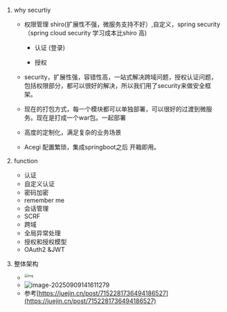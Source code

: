 1. why securtiy

   - 权限管理 shiro(扩展性不强，微服务支持不好）,自定义，spring security  （spring cloud security 学习成本比shiro 高)

      - 认证 (登录)

      - 授权

   - security，扩展性强，容错性高，一站式解决跨域问题，授权认证问题，包括权限部分，都可以很好的解决，所以我们用了security来做安全框架。

   - 现在的打包方式，每一个模块都可以单独部署，可以很好的过渡到微服务。现在是打成一个war包。一起部署 

   - 高度的定制化，满足复杂的业务场景

   - Acegi 配置繁琐，集成springboot之后 开箱即用。

2. function

   - 认证
   - 自定义认证
   - 密码加密
   - remember me
   - 会话管理
   - SCRF
   - 跨域
   - 全局异常处理
   - 授权和授权模型
   - OAuth2 &JWT

3. 整体架构

   - <img src="https://leslieyedoc.oss-cn-shanghai.aliyuncs.com/img/20250909-141325-8209378_9a96cd14-76c8-4b9d-8421-0c7f2fe07d4e.png" alt="img" style="zoom: 50%; float: left;" />
   - ![image-20250909141611279](https://leslieyedoc.oss-cn-shanghai.aliyuncs.com/img/20250909-141615-image-20250909141611279.png)
   - 参考[https://juejin.cn/post/7152281736494186527](https://juejin.cn/post/7152281736494186527)

   

